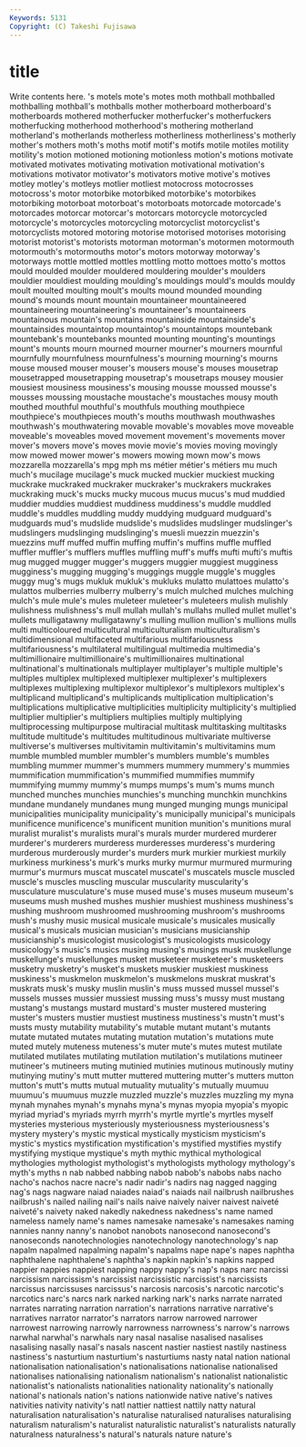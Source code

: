 ```yaml
---
Keywords: 5131 
Copyright: (C) Takeshi Fujisawa
---
```


# title

Write contents here.
's motels mote's motes moth
mothball mothballed mothballing mothball's mothballs mother motherboard motherboard's motherboards mothered
motherfucker motherfucker's motherfuckers motherfucking motherhood motherhood's mothering motherland motherland's motherlands
motherless motherliness motherliness's motherly mother's mothers moth's moths motif motif's
motifs motile motiles motility motility's motion motioned motioning motionless motion's
motions motivate motivated motivates motivating motivation motivational motivation's motivations motivator
motivator's motivators motive motive's motives motley motley's motleys motlier motliest
motocross motocrosses motocross's motor motorbike motorbiked motorbike's motorbikes motorbiking motorboat
motorboat's motorboats motorcade motorcade's motorcades motorcar motorcar's motorcars motorcycle motorcycled
motorcycle's motorcycles motorcycling motorcyclist motorcyclist's motorcyclists motored motoring motorise motorised
motorises motorising motorist motorist's motorists motorman motorman's motormen motormouth motormouth's
motormouths motor's motors motorway motorway's motorways mottle mottled mottles mottling
motto mottoes motto's mottos mould moulded moulder mouldered mouldering moulder's
moulders mouldier mouldiest moulding moulding's mouldings mould's moulds mouldy moult
moulted moulting moult's moults mound mounded mounding mound's mounds mount
mountain mountaineer mountaineered mountaineering mountaineering's mountaineer's mountaineers mountainous mountain's mountains
mountainside mountainside's mountainsides mountaintop mountaintop's mountaintops mountebank mountebank's mountebanks mounted
mounting mounting's mountings mount's mounts mourn mourned mourner mourner's mourners
mournful mournfully mournfulness mournfulness's mourning mourning's mourns mouse moused mouser
mouser's mousers mouse's mouses mousetrap mousetrapped mousetrapping mousetrap's mousetraps mousey
mousier mousiest mousiness mousiness's mousing mousse moussed mousse's mousses moussing
moustache moustache's moustaches mousy mouth mouthed mouthful mouthful's mouthfuls mouthing
mouthpiece mouthpiece's mouthpieces mouth's mouths mouthwash mouthwashes mouthwash's mouthwatering movable
movable's movables move moveable moveable's moveables moved movement movement's movements
mover mover's movers move's moves movie movie's movies moving movingly
mow mowed mower mower's mowers mowing mown mow's mows mozzarella
mozzarella's mpg mph ms métier métier's métiers mu much much's
mucilage mucilage's muck mucked muckier muckiest mucking muckrake muckraked muckraker
muckraker's muckrakers muckrakes muckraking muck's mucks mucky mucous mucus mucus's
mud muddied muddier muddies muddiest muddiness muddiness's muddle muddled muddle's
muddles muddling muddy muddying mudguard mudguard's mudguards mud's mudslide mudslide's
mudslides mudslinger mudslinger's mudslingers mudslinging mudslinging's muesli muezzin muezzin's muezzins
muff muffed muffin muffing muffin's muffins muffle muffled muffler muffler's
mufflers muffles muffling muff's muffs mufti mufti's muftis mug mugged
mugger mugger's muggers muggier muggiest mugginess mugginess's mugging mugging's muggings
muggle muggle's muggles muggy mug's mugs mukluk mukluk's mukluks mulatto
mulattoes mulatto's mulattos mulberries mulberry mulberry's mulch mulched mulches mulching
mulch's mule mule's mules muleteer muleteer's muleteers mulish mulishly mulishness
mulishness's mull mullah mullah's mullahs mulled mullet mullet's mullets mulligatawny
mulligatawny's mulling mullion mullion's mullions mulls multi multicoloured multicultural multiculturalism
multiculturalism's multidimensional multifaceted multifarious multifariousness multifariousness's multilateral multilingual multimedia multimedia's
multimillionaire multimillionaire's multimillionaires multinational multinational's multinationals multiplayer multiplayer's multiple multiple's
multiples multiplex multiplexed multiplexer multiplexer's multiplexers multiplexes multiplexing multiplexor multiplexor's
multiplexors multiplex's multiplicand multiplicand's multiplicands multiplication multiplication's multiplications multiplicative multiplicities
multiplicity multiplicity's multiplied multiplier multiplier's multipliers multiplies multiply multiplying multiprocessing
multipurpose multiracial multitask multitasking multitasks multitude multitude's multitudes multitudinous multivariate
multiverse multiverse's multiverses multivitamin multivitamin's multivitamins mum mumble mumbled mumbler
mumbler's mumblers mumble's mumbles mumbling mummer mummer's mummers mummery mummery's
mummies mummification mummification's mummified mummifies mummify mummifying mummy mummy's mumps
mumps's mum's mums munch munched munches munchies munchies's munching munchkin
munchkins mundane mundanely mundanes mung munged munging mungs municipal municipalities
municipality municipality's municipally municipal's municipals munificence munificence's munificent munition munition's
munitions mural muralist muralist's muralists mural's murals murder murdered murderer
murderer's murderers murderess murderesses murderess's murdering murderous murderously murder's murders
murk murkier murkiest murkily murkiness murkiness's murk's murks murky murmur
murmured murmuring murmur's murmurs muscat muscatel muscatel's muscatels muscle muscled
muscle's muscles muscling muscular muscularity muscularity's musculature musculature's muse mused
muse's muses museum museum's museums mush mushed mushes mushier mushiest
mushiness mushiness's mushing mushroom mushroomed mushrooming mushroom's mushrooms mush's mushy
music musical musicale musicale's musicales musically musical's musicals musician musician's
musicians musicianship musicianship's musicologist musicologist's musicologists musicology musicology's music's musics
musing musing's musings musk muskellunge muskellunge's muskellunges musket musketeer musketeer's
musketeers musketry musketry's musket's muskets muskier muskiest muskiness muskiness's muskmelon
muskmelon's muskmelons muskrat muskrat's muskrats musk's musky muslin muslin's muss
mussed mussel mussel's mussels musses mussier mussiest mussing muss's mussy
must mustang mustang's mustangs mustard mustard's muster mustered mustering muster's
musters mustier mustiest mustiness mustiness's mustn't must's musts musty mutability
mutability's mutable mutant mutant's mutants mutate mutated mutates mutating mutation
mutation's mutations mute muted mutely muteness muteness's muter mute's mutes
mutest mutilate mutilated mutilates mutilating mutilation mutilation's mutilations mutineer mutineer's
mutineers muting mutinied mutinies mutinous mutinously mutiny mutinying mutiny's mutt
mutter muttered muttering mutter's mutters mutton mutton's mutt's mutts mutual
mutuality mutuality's mutually muumuu muumuu's muumuus muzzle muzzled muzzle's muzzles
muzzling my myna mynah mynahes mynah's mynahs myna's mynas myopia
myopia's myopic myriad myriad's myriads myrrh myrrh's myrtle myrtle's myrtles
myself mysteries mysterious mysteriously mysteriousness mysteriousness's mystery mystery's mystic mystical
mystically mysticism mysticism's mystic's mystics mystification mystification's mystified mystifies mystify
mystifying mystique mystique's myth mythic mythical mythological mythologies mythologist mythologist's
mythologists mythology mythology's myth's myths n nab nabbed nabbing nabob
nabob's nabobs nabs nacho nacho's nachos nacre nacre's nadir nadir's
nadirs nag nagged nagging nag's nags nagware naiad naiades naiad's
naiads nail nailbrush nailbrushes nailbrush's nailed nailing nail's nails naive
naively naiver naivest naiveté naiveté's naivety naked nakedly nakedness nakedness's
name named nameless namely name's names namesake namesake's namesakes naming
nannies nanny nanny's nanobot nanobots nanosecond nanosecond's nanoseconds nanotechnologies nanotechnology
nanotechnology's nap napalm napalmed napalming napalm's napalms nape nape's napes
naphtha naphthalene naphthalene's naphtha's napkin napkin's napkins napped nappier nappies
nappiest napping nappy nappy's nap's naps narc narcissi narcissism narcissism's
narcissist narcissistic narcissist's narcissists narcissus narcissuses narcissus's narcosis narcosis's narcotic
narcotic's narcotics narc's narcs nark narked narking nark's narks narrate
narrated narrates narrating narration narration's narrations narrative narrative's narratives narrator
narrator's narrators narrow narrowed narrower narrowest narrowing narrowly narrowness narrowness's
narrow's narrows narwhal narwhal's narwhals nary nasal nasalise nasalised nasalises
nasalising nasally nasal's nasals nascent nastier nastiest nastily nastiness nastiness's
nasturtium nasturtium's nasturtiums nasty natal nation national nationalisation nationalisation's nationalisations
nationalise nationalised nationalises nationalising nationalism nationalism's nationalist nationalistic nationalist's nationalists
nationalities nationality nationality's nationally national's nationals nation's nations nationwide native
native's natives nativities nativity nativity's natl nattier nattiest nattily natty
natural naturalisation naturalisation's naturalise naturalised naturalises naturalising naturalism naturalism's naturalist
naturalistic naturalist's naturalists naturally naturalness naturalness's natural's naturals nature nature's
